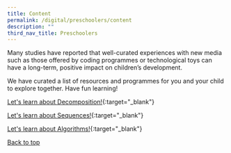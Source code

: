 ```yaml
---
title: Content
permalink: /digital/preschoolers/content
description: ""
third_nav_title: Preschoolers
---
```

<style type="text/css">
/* Links */
.content a { color: #322987; }
.content a:focus,
.content a:hover { color: #28216c; }

/* Button Outline */
.bp-button { padding-left: 1.5rem; padding-right: 1.5rem; }
.bp-button.is-primary-outline { border: 1px solid #322987; color: #322987; background-color: transparent; text-decoration: none; }
.bp-button.is-primary-outline:focus,
.bp-button.is-primary-outline:hover { border: 1px solid #322987; color: #cff2e8; background-color: #322987; text-decoration: none; }

/* Responsive Iframe */
.responsive-iframe { position: absolute; top: 0; left: 0; bottom: 0; right: 0; width: 100%; height: 100%; }
.responsive-iframe-container { position: relative; overflow: hidden; width: 100%; }
.responsive-iframe-container.ratio-16by9 { padding-top: 56.25%; }
.responsive-iframe-container.ratio-4by3 { padding-top: 75%; }
.responsive-iframe-container.ratio-3by2 { padding-top: 66.66%; }
.responsive-iframe-container.ratio-1by1 { padding-top: 100%; }
</style>
Many studies have reported that well-curated experiences with new media such as those offered by coding programmes or technological toys can have a long-term, positive impact on children’s development. 

We have curated a list of resources and programmes for you and your child to explore together. Have fun learning!

[Let's learn about Decomposition!](/files/Digital_Decomposition_Package_Early%20Read.pdf){:target="_blank"}

[Let's learn about Sequences!](/files/Digital_Sequences_Package_%20Early%20Read.pdf){:target="_blank"}

[Let's learn about Algorithms!](/files/DIgital_Algoritms_Package_Early%20Read.pdf){:target="_blank"}

<p class="has-text-right margin--top--xl"><a href="#main-content">Back to top</a></p>